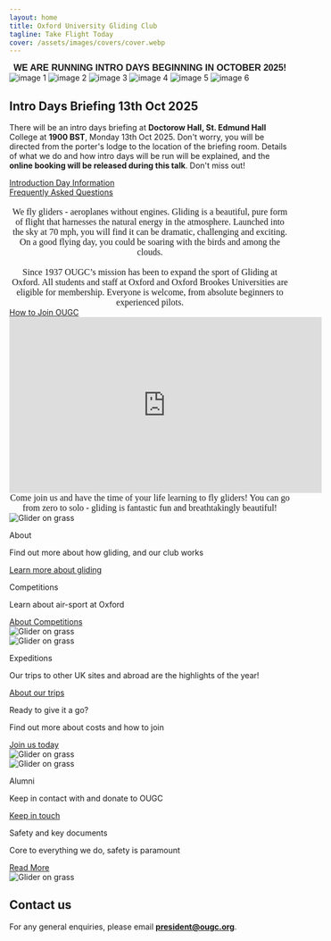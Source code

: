```yaml
---
layout: home
title: Oxford University Gliding Club
tagline: Take Flight Today
cover: /assets/images/covers/cover.webp
---
```


<title>Home - OUGC</title>

<div style="text-align: center; font-family: 'Montserrat', sans-serif; font-weight: 700;font-size: 1rem">
  WE ARE RUNNING INTRO DAYS BEGINNING IN OCTOBER 2025!
</div>

<div class="image-grid">
  <img src="/assets/images/home/home_1.webp" alt="image 1">
  <img src="/assets/images/home/home_2.webp" alt="image 2">
  <img src="/assets/images/home/home_3.webp" alt="image 3">
  <img src="/assets/images/home/home_4.jpeg" alt="image 4">
  <img src="/assets/images/home/home_5.jpeg" alt="image 5">
  <img src="/assets/images/home/home_6.jpeg" alt="image 6">
</div>

## Intro Days Briefing 13th Oct 2025
There will be an intro days briefing at **Doctorow Hall, St. Edmund Hall** College at **1900 BST**, Monday 13th Oct 2025. 
Don't worry, you will be directed from the porter's lodge
to the location of the briefing room. 
Details of what we do and how intro days will be run will be explained,
and the **online booking will be released during this talk**. 
Don't miss out!

<div class="home-button-wrapper">
  <a href="/introduction_days/key_information/" class="big-button">Introduction Day Information</a>
</div>

<div class="home-button-wrapper">
  <a href="/membership/faqs/" class="big-button">Frequently Asked Questions</a>
</div>


<div style="text-align: center; font-family: 'Georgia', serif;font-size: 1rem">
<br>
  We fly gliders - aeroplanes without engines. Gliding is a beautiful, pure form of flight that harnesses the natural energy in the atmosphere. Launched into the sky at 70 mph, you will find it can be dramatic, challenging and exciting. On a good flying day, you could be soaring with the birds and among the clouds. 

<br>
<br>
  Since 1937 OUGC’s mission has been to expand the sport of Gliding at Oxford. All students and staff at Oxford and Oxford Brookes Universities are eligible for membership. Everyone is welcome, from absolute beginners to experienced pilots.
</div>


<div class="home-button-wrapper">
  <a href="/membership/join/" class="big-button">How to Join OUGC</a>
</div>

<div class="video-wrapper">
    <iframe width="560" height="315" src="https://www.youtube.com/embed/AiGAneGvtN0?si=hXtUArfT8WGXcLG1" title="YouTube video player" frameborder="0" allow="accelerometer; autoplay; clipboard-write; encrypted-media; gyroscope; picture-in-picture; web-share" referrerpolicy="strict-origin-when-cross-origin" allowfullscreen></iframe>
</div>
<div style="text-align: center; font-family: 'Georgia', serif;font-size: 1rem">
  Come join us and have the time of your life learning to fly gliders! You can go from zero to solo - gliding is fantastic fun and breathtakingly beautiful!
</div>

<div class="feature-section">
  <div class="feature-image">
    <img src="/assets/images/home/home_7.webp" alt="Glider on grass">
  </div>
  <div class="feature-text">
    <p class="feature-label">About</p>
    <p class="feature-description">
      Find out more about how gliding, and our club works
    </p>
    <a href="/about_gliding/" class="feature-button">Learn more about gliding</a>
  </div>
</div>

<div class="feature-section">

  <div class="feature-text">
      <p class="feature-label">Competitions</p>
      <p class="feature-description">
      Learn about air-sport at Oxford
      </p>
      <a href="/competitions/varsity/" class="feature-button">About Competitions</a>
  </div>

  <div class="feature-image">
      <img src="/assets/images/home/home_8.webp" alt="Glider on grass">
  </div>
</div>

<div class="feature-section">
  <div class="feature-image">
    <img src="/assets/images/home/home_9.webp" alt="Glider on grass">
  </div>
  <div class="feature-text">
    <p class="feature-label">Expeditions</p>
    <p class="feature-description">
      Our trips to other UK sites and abroad are the highlights of the year!
    </p>
    <a href="/trips_training_weeks_expeditions/trips/" class="feature-button"> About our trips</a>
  </div>
</div>


<div class="feature-section">
  <div class="feature-text">
      <p class="feature-label">Ready to give it a go?</p>
      <p class="feature-description">
      Find out more about costs and how to join
      </p>
      <a href="/membership/fees/" class="feature-button">Join us today</a>
  </div>

  <div class="feature-image">
      <img src="/assets/images/home/home_10.webp" alt="Glider on grass">
  </div>
</div>


<div class="feature-section">
  <div class="feature-image">
    <img src="/assets/images/home/home_11.webp" alt="Glider on grass">
  </div>
  <div class="feature-text">
    <p class="feature-label">Alumni</p>
    <p class="feature-description">
      Keep in contact with and donate to OUGC
    </p>
    <a href="/about_ougc/alumni_1937_club/" class="feature-button"> Keep in touch</a>
  </div>
</div>

<div class="feature-section">
  <div class="feature-text">
      <p class="feature-label">Safety and key documents</p>
      <p class="feature-description">
      Core to everything we do, safety is paramount
      </p>
      <a href="/about_ougc/airside_safety/" class="feature-button">Read More</a>
  </div>

  <div class="feature-image">
      <img src="/assets/images/home/home_12.webp" alt="Glider on grass">
  </div>
</div>

## Contact us
For any general enquiries, please email [**president@ougc.org**](mailto:president@ougc.org).